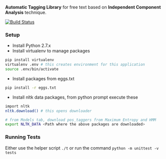 __Automatic Tagging Library__ for free text based on __Independent Component Analysis__ technique. 

[![Build Status](https://travis-ci.org/katta/watson.png?branch=master)](https://travis-ci.org/katta/watson)

### Setup

* Install Python 2.7.x
* Install virtualenv to manage packages

```bash
pip install virtualenv
virtualenv .env # this creates environment for this application
source .env/bin/activate 
```

* Install packages from eggs.txt

```bash
pip install -r eggs.txt
```

* Install nltk data packages, from python prompt execute these

```bash
import nltk
nltk.download() # this opens downloader

# from Models tab, download pos_taggers from Maximum Entropy and HMM
export NLTK_DATA <Path where the above packages are downloaded>
```

### Running Tests

Either use the helper script `./t` or run the command `python -m unittest -v tests`